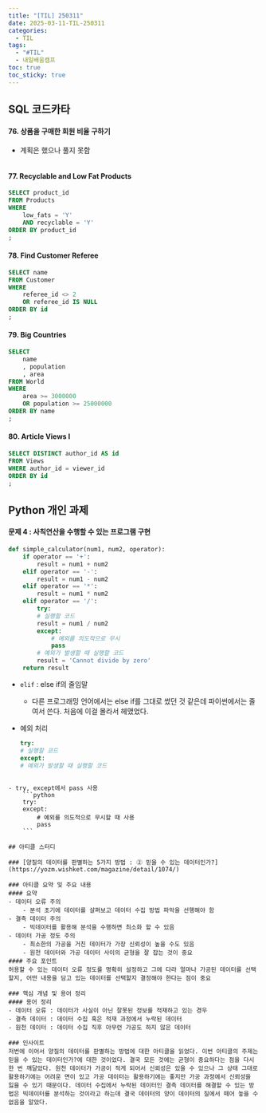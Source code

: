 ```yaml
---
title: "[TIL] 250311"
date: 2025-03-11-TIL-250311
categories:
  - TIL
tags:
  - "#TIL"
  - 내일배움캠프
toc: true
toc_sticky: true
---
```

## SQL 코드카타
#### 76. 상품을 구매한 회원 비율 구하기
- 계획은 했으나 풀지 못함
```sql

```

#### 77. Recyclable and Low Fat Products
```sql
SELECT product_id
FROM Products
WHERE
    low_fats = 'Y'
    AND recyclable = 'Y'
ORDER BY product_id
;
```

#### 78. Find Customer Referee
```sql
SELECT name
FROM Customer
WHERE
    referee_id <> 2
    OR referee_id IS NULL
ORDER BY id
;
```

#### 79. Big Countries
```sql
SELECT
    name
    , population
    , area
FROM World
WHERE
    area >= 3000000
    OR population >= 25000000
ORDER BY name
;
```

#### 80. Article Views I
```sql
SELECT DISTINCT author_id AS id
FROM Views
WHERE author_id = viewer_id
ORDER BY id
;
```

## Python 개인 과제

#### 문제 4 : 사칙연산을 수행할 수 있는 프로그램 구현
```python
def simple_calculator(num1, num2, operator):
	if operator == '+':
		result = num1 + num2
	elif operator == '-':
		result = num1 - num2
	elif operator == '*':
		result = num1 * num2
	elif operator == '/':
		try:
		# 실행할 코드
		result = num1 / num2
		except:
			# 예외를 의도적으로 무시
			pass
		# 예외가 발생할 때 실행할 코드
		result = 'Cannot divide by zero'
	return result
```

- ```elif``` : else if의 줄임말
	- 다른 프로그래밍 언어에서는 else if를 그대로 썼던 것 같은데 파이썬에서는 줄여서 쓴다. 처음에 이걸 몰라서 헤맸었다.

- 예외 처리
	```python
	try:
	# 실행할 코드
	except:
	# 예외가 발생할 때 실행할 코드
```

- try, except에서 pass 사용
	```python
	try:
	except:
		# 예외를 의도적으로 무시할 때 사용
		pass
	```

## 아티클 스터디

### [양질의 데이터를 판별하는 5가지 방법 : ② 믿을 수 있는 데이터인가?](https://yozm.wishket.com/magazine/detail/1074/)

### 아티클 요약 및 주요 내용
#### 요약
- 데이터 오류 주의
	- 분석 초기에 데이터를 살펴보고 데이터 수집 방법 파악을 선행해야 함
- 결측 데이터 주의
	- 빅데이터를 활용해 분석을 수행하면 최소화 할 수 있음
- 데이터 가공 정도 주의
	- 최소한의 가공을 거친 데이터가 가장 신뢰성이 높을 수도 있음
	- 원천 데이터와 가공 데이터 사이의 균형을 잘 잡는 것이 중요
#### 주요 포인트 
허용할 수 있는 데이터 오류 정도를 명확히 설정하고 그에 다라 얼마나 가공된 데이터를 선택할지, 어떤 내용을 담고 있는 데이터를 선택할지 결정해야 한다는 점이 중요

### 핵심 개념 및 용어 정리
#### 용어 정리
- 데이터 오류 : 데이터가 사실이 아닌 잘못된 정보를 적재하고 있는 경우	
- 결측 데이터 : 데이터 수집 혹은 적재 과정에서 누락된 데이터
- 원천 데이터 : 데이터 수집 직후 아무런 가공도 하지 않은 데이터

### 인사이트
저번에 이어서 양질의 데이터를 판별하는 방법에 대한 아티클을 읽었다. 이번 아티클의 주제는 믿을 수 있는 데이터인가?에 대한 것이었다. 결국 모든 것에는 균형이 중요하다는 점을 다시 한 번 깨달았다. 원천 데이터가 가공이 적게 되어서 신뢰성은 있을 수 있으나 그 상태 그대로 활용하기에는 어려운 면이 있고 가공 데이터는 활용하기에는 좋지만 가공 과정에서 신뢰성을 잃을 수 있기 때문이다. 데이터 수집에서 누락된 데이터인 결측 데이터를 해결할 수 있는 방법은 빅데이터를 분석하는 것이라고 하는데 결국 데이터의 양이 데이터의 질에서 떼어 놓을 수 없음을 알았다.